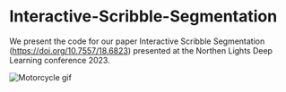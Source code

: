 # Interactive-Scribble-Segmentation
We present the code for our paper Interactive Scribble Segmentation (https://doi.org/10.7557/18.6823) presented at the Northen Lights Deep Learning conference 2023.

![Motorcycle gif](https://github.com/MMLowes/Interactive-Scribble-Segmentation/gifs/motorcycle_gif.gif)